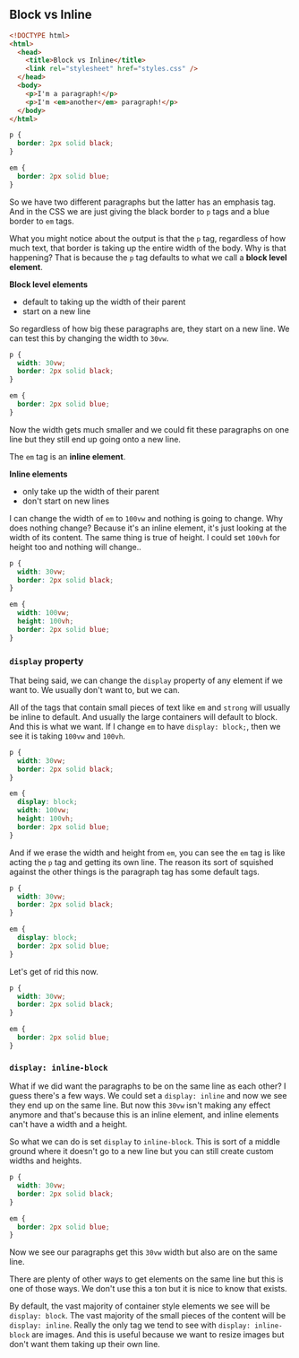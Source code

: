 ## Block vs Inline

```html
<!DOCTYPE html>
<html>
  <head>
    <title>Block vs Inline</title>
    <link rel="stylesheet" href="styles.css" />
  </head>
  <body>
    <p>I'm a paragraph!</p>
    <p>I'm <em>another</em> paragraph!</p>
  </body>
</html>
```

```css
p {
  border: 2px solid black;
}

em {
  border: 2px solid blue;
}
```

So we have two different paragraphs but the latter has an emphasis tag. And in the CSS we are just giving the black border to `p` tags and a blue border to `em` tags.

What you might notice about the output is that the `p` tag, regardless of how much text, that border is taking up the entire width of the body. Why is that happening? That is because the `p` tag defaults to what we call a __block level element__. 

__Block level elements__
- default to taking up the width of their parent
- start on a new line

So regardless of how big these paragraphs are, they start on a new line. We can test this by changing the width to `30vw`.

```css
p {
  width: 30vw;
  border: 2px solid black;
}

em {
  border: 2px solid blue;
}
```

Now the width gets much smaller and we could fit these paragraphs on one line but they still end up going onto a new line.

The `em` tag is an __inline element__.

__Inline elements__
- only take up the width of their parent
- don't start on new lines

I can change the width of `em` to `100vw` and nothing is going to change. Why does nothing change? Because it's an inline element, it's just looking at the width of its content. The same thing is true of height. I could set `100vh` for height too and nothing will change..

```css
p {
  width: 30vw;
  border: 2px solid black;
}

em {
  width: 100vw;
  height: 100vh;
  border: 2px solid blue;
}
```

### `display` property

That being said, we can change the `display` property of any element if we want to. We usually don't want to, but we can.

All of the tags that contain small pieces of text like `em` and `strong` will usually be inline to default. And usually the large containers will default to block. And this is what we want. If I change `em` to have `display: block;`, then we see it is taking `100vw` and `100vh`.

```css
p {
  width: 30vw;
  border: 2px solid black;
}

em {
  display: block;
  width: 100vw;
  height: 100vh;
  border: 2px solid blue;
}
```

And if we erase the width and height from `em`, you can see the `em` tag is like acting the `p` tag and getting its own line. The reason its sort of squished against the other things is the paragraph tag has some default tags.

```css
p {
  width: 30vw;
  border: 2px solid black;
}

em {
  display: block;
  border: 2px solid blue;
}
```

Let's get of rid this now.

```css
p {
  width: 30vw;
  border: 2px solid black;
}

em {
  border: 2px solid blue;
}
```

### `display: inline-block`

What if we did want the paragraphs to be on the same line as each other? I guess there's a few ways. We could set a `display: inline` and now we see they end up on the same line. But now this `30vw` isn't making any effect anymore and that's because this is an inline element, and inline elements can't have a width and a height.

So what we can do is set `display` to `inline-block`. This is sort of a middle ground where it doesn't go to a new line but you can still create custom widths and heights.

```css
p {
  width: 30vw;
  border: 2px solid black;
}

em {
  border: 2px solid blue;
}
```

Now we see our paragraphs get this `30vw` width but also are on the same line.

There are plenty of other ways to get elements on the same line but this is one of those ways. We don't use this a ton but it is nice to know that exists.

By default, the vast majority of container style elements we see will be `display: block`. The vast majority of the small pieces of the content will be `display: inline`. Really the only tag we tend to see with `display: inline-block` are images. And this is useful because we want to resize images but don't want them taking up their own line.
